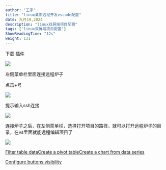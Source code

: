 ```yaml
---
author: "王宇"
title: "linux桌面远程开发vscode配置"
date: 九月19,2024
description: "linux双屏端项目配置"
tags: ["linux双屏端项目配置"]
ShowReadingTime: "12s"
weight: 131
---
```

  

下载 插件

  

  

![](/download/attachments/134061325/image2024-9-19_10-9-43.png?version=1&modificationDate=1726711783156&api=v2)

  

左侧菜单栏里面连接远程炉子

  

点击+号

![](/download/attachments/134061325/image2024-9-19_10-11-37.png?version=1&modificationDate=1726711897596&api=v2)

  

提示输入ssh连接

![](/download/attachments/134061325/image2024-9-19_10-12-47.png?version=1&modificationDate=1726711967577&api=v2)

  

连接炉子之后，在左侧菜单栏，选择打开项目的路径，就可以打开远程炉子的目录，在vs里面就能远程编辑项目了

![](/download/attachments/134061325/image2024-9-19_10-14-54.png?version=1&modificationDate=1726712094625&api=v2)

  

[Filter table data](#)[Create a pivot table](#)[Create a chart from data series](#)

[Configure buttons visibility](/users/tfac-settings.action)